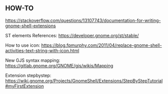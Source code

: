 

## HOW-TO
https://stackoverflow.com/questions/13107743/documentation-for-writing-gnome-shell-extensions

ST elements References:
https://developer.gnome.org/st/stable/

How to use icon:
https://blog.fpmurphy.com/2011/04/replace-gnome-shell-activities-text-string-with-icon.html

New GJS syntax mapping:
https://gitlab.gnome.org/GNOME/gjs/wikis/Mapping

Extension stepbystep:
https://wiki.gnome.org/Projects/GnomeShell/Extensions/StepByStepTutorial#myFirstExtension
